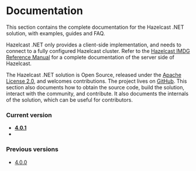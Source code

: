 # Documentation

This section contains the complete documentation for the Hazelcast .NET solution, with examples, guides and FAQ.

Hazelcast .NET only provides a client-side implementation, and needs to connect to a fully configured Hazelcast cluster. Refer to the [Hazelcast IMDG Reference Manual](https://docs.hazelcast.org/docs/latest/manual/html-single/) for a complete documentation of the server side of Hazelcast.

The Hazelcast .NET solution is Open Source, released under the [Apache License 2.0](https://www.apache.org/licenses/LICENSE-2.0), and welcomes contributions. The project lives on [GitHub](https://github.com/hazelcast/hazelcast-csharp-client). This section also documents how to obtain the source code, build the solution, interact with the community, and  contribute. It also documents the internals of the solution, which can be useful for contributors.

### Current version

* **[4.0.1](4.0.1/doc/index.html)**
* <!--DEVDOC-->

### Previous versions

* [4.0.0](4.0.0/doc/index.html)
